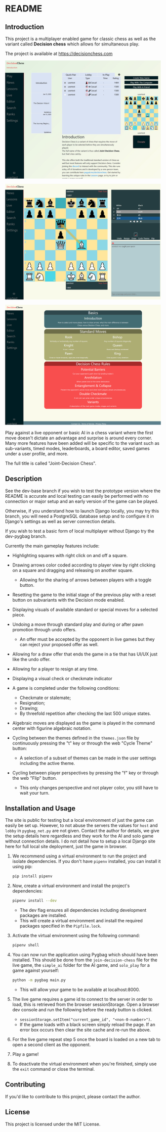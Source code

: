# README
## Introduction

This project is a multiplayer enabled game for classic chess as well as the variant called **Decision chess** which allows for simultaneous play. 

The project is available at https://decisionchess.com

![home](/images/home.jpg)

![play](/images/play.jpg)

![play](/images/lessons.png)

Play against a live opponent or basic AI in a chess variant where the first move doesn't dictate an advantage and surprise is around every corner. Many more features have been added will be specific to the variant such as sub-variants, timed modes, leaderboards, a board editor, saved games under a user profile, and more. 

The full title is called "Joint-Decision Chess".

## Description

See the dev-base branch if you wish to test the prototype version where the README is accurate and local testing can easily be performed with no connection or major setup and an early version of the game can be played.

Otherwise, if you understand how to launch Django locally, you may try this branch, you will need a PostgreSQL database setup and to configure it in Django's settings as well as server connection details.

If you wish to test a basic form of local multiplayer without Django try the dev-pygbag branch.

Currently the main gameplay features include:

- Highlighting squares with right click on and off a square.
- Drawing arrows color coded according to player view by right clicking on a square and dragging and releasing on another square.
  - Allowing for the sharing of arrows between players with a toggle button.

- Resetting the game to the initial stage of the previous play with a reset button on subvariants with the Decision mode enabled.
- Displaying visuals of available standard or special moves for a selected piece.
- Undoing a move through standard play and during or after pawn promotion through undo offers.
  - An offer must be accepted by the opponent in live games but they can reject your proposed offer as well.
- Allowing for a draw offer that ends the game in a tie that has UI/UX just like the undo offer.
- Allowing for a player to resign at any time.
- Displaying a visual check or checkmate indicator
- A game is completed under the following conditions: 
  - Checkmate or stalemate;
  - Resignation;
  - Drawing;
  - By threefold repetition after checking the last 500 unique states.
- Algebraic moves are displayed as the game is played in the command center with figurine algebraic notation.
- Cycling between the themes defined in the `themes.json` file by continuously pressing the "t" key or through the web "Cycle Theme" button:
  - A selection of a subset of themes can be made in the user settings including the active theme.
- Cycling between player perspectives by pressing the "f" key or through the web "Flip" button.
  - This only changes perspective and not player color, you still have to wait your turn.


## Installation and Usage

The site is public for testing but a local environment of just the game can easily be set up. However, to not abuse the servers the values for `host` and `lobby` in `pygbag_net.py` are not given. Contact the author for details, we give the setup details here regardless and they work for the AI and solo game without connection details. I do not detail how to setup a local Django site here for full local site deployment, just the game in browser.

1. We recommend using a virtual environment to run the project and isolate dependencies. If you don't have `pipenv` installed, you can install it using pip:

   ```bash
   pip install pipenv
   ```

2. Now, create a virtual environment and install the project's dependencies:

   ```bash
   pipenv install --dev
   ```

   - The dev flag ensures all dependencies including development packages are installed.
   - This will create a virtual environment and install the required packages specified in the `Pipfile.lock`.

3. Activate the virtual environment using the following command:

   ```bash
   pipenv shell
   ```

4. You can now run the application using Pygbag which should have been installed. This should be done from the `join-decision-chess` file for the live game, the `simple_ai` folder for the AI game, and `solo_play` for a game against yourself:

   ```bash
   python -m pygbag main.py
   ```

   - This will allow your game to be available at localhost:8000.

5. The live game requires a game id to connect to the server in order to load, this is retrieved from the browser sessionStorage. Open a browser dev console and run the following before the ready button is clicked.

   - `sessionStorage.setItem("current_game_id", "<non-0-number>")`.
   - If the game loads with a black screen simply reload the page. If an error box occurs then clear the site cache and re-run the above.

6. For the live game repeat step 5 once the board is loaded on a new tab to open a second client as the opponent.

7. Play a game!

8. To deactivate the virtual environment when you're finished, simply use the `exit` command or close the terminal.

## Contributing

If you'd like to contribute to this project, please contact the author.

## License

This project is licensed under the MIT License.
